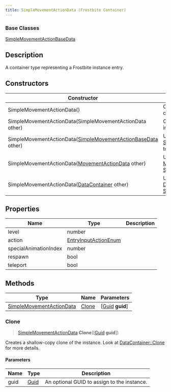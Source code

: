 ```yaml
---
title: SimpleMovementActionData (Frostbite Container)
---
```

### Base Classes

[SimpleMovementActionBaseData](SimpleMovementActionBaseData)

## Description

A container type representing a Frostbite instance entry.

## Constructors

| Constructor                                                                                  | Description                                                                                                                                      |
| -------------------------------------------------------------------------------------------- | ------------------------------------------------------------------------------------------------------------------------------------------------ |
| SimpleMovementActionData()                                                                   | Create a new instance of this container type.                                                                                                    |
| SimpleMovementActionData(SimpleMovementActionData other)                                     | Create a reference copy of an instance of the same type.                                                                                         |
| SimpleMovementActionData([SimpleMovementActionBaseData](SimpleMovementActionBaseData) other) | Upcast an instance of type [SimpleMovementActionBaseData](SimpleMovementActionBaseData) to [SimpleMovementActionData](SimpleMovementActionData). |
| SimpleMovementActionData([MovementActionData](MovementActionData) other)                     | Upcast an instance of type [MovementActionData](MovementActionData) to [SimpleMovementActionData](SimpleMovementActionData).                     |
| SimpleMovementActionData([DataContainer](/vext/ref/cls/shr/datacontainer) other)          | Upcast an instance of type [DataContainer](/vext/ref/cls/shr/datacontainer) to [SimpleMovementActionData](SimpleMovementActionData).          |

## Properties

| Name                  | Type                                         | Description |
| --------------------- | -------------------------------------------- | ----------- |
| level                 | number                                       |             |
| action                | [EntryInputActionEnum](EntryInputActionEnum) |             |
| specialAnimationIndex | number                                       |             |
| respawn               | bool                                         |             |
| teleport              | bool                                         |             |

## Methods

| Type                                                 | Name            | Parameters                                     |
| ---------------------------------------------------- | --------------- | ---------------------------------------------- |
| [SimpleMovementActionData](SimpleMovementActionData) | [Clone](#clone) | \[[Guid](/vext/ref/cls/shr/guid) **guid**\] |

### Clone

> [SimpleMovementActionData](SimpleMovementActionData) **Clone**(\[[Guid](/vext/ref/cls/shr/guid) **guid**\])

Creates a shallow-copy clone of the instance. Look at [DataContainer::Clone](/vext/ref/cls/shr/datacontainer#clone) for more details.

#### Parameters

| Name | Type         | Description                                 |
| ---- | ------------ | ------------------------------------------- |
| guid | [Guid](Guid) | An optional GUID to assign to the instance. |
